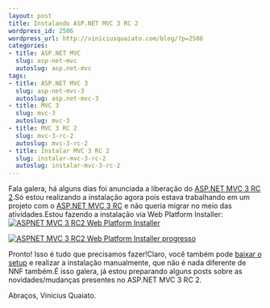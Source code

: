 ```yaml
--- 
layout: post
title: Instalando ASP.NET MVC 3 RC 2
wordpress_id: 2506
wordpress_url: http://viniciusquaiato.com/blog/?p=2506
categories: 
- title: ASP.NET MVC
  slug: asp-net-mvc
  autoslug: asp.net-mvc
tags: 
- title: ASP.NET MVC 3
  slug: asp-net-mvc-3
  autoslug: asp.net-mvc-3
- title: MVC 3
  slug: mvc-3
  autoslug: mvc-3
- title: MVC 3 RC 2
  slug: mvc-3-rc-2
  autoslug: mvc-3-rc-2
- title: Instalar MVC 3 RC 2
  slug: instalar-mvc-3-rc-2
  autoslug: instalar-mvc-3-rc-2
---
```



Fala galera, há alguns dias foi anunciada a liberação do [ASP.NET MVC 3 RC 2](http://viniciusquaiato.com/blog/asp-net-mvc-3-rc-2-lancado/).Só estou realizando a instalação agora pois estava trabalhando em um projeto com o [ASP.NET MVC 3 RC](http://viniciusquaiato.com/blog/tag/asp-net-mvc-3/) e não queria migrar no meio das atividades.Estou fazendo a instalação via Web Platform Installer:[![ASPNET MVC 3 RC2 Web Platform Installer](http://viniciusquaiato.com/images_posts/ASPNET-MVC-3-RC2-Web-Platform-Installer-300x207.png "ASPNET MVC 3 RC2 Web Platform Installer")](http://viniciusquaiato.com/images_posts/ASPNET-MVC-3-RC2-Web-Platform-Installer.png)



[![ASPNET MVC 3 RC2 Web Platform Installer progresso](http://viniciusquaiato.com/images_posts/ASPNET-MVC-3-RC2-Web-Platform-Installer-progresso-300x205.png "ASPNET MVC 3 RC2 Web Platform Installer progresso")](http://viniciusquaiato.com/images_posts/ASPNET-MVC-3-RC2-Web-Platform-Installer-progresso.png)

Pronto! Isso é tudo que precisamos fazer!Claro, você também pode [baixar o setup](http://www.microsoft.com/downloads/en/details.aspx?FamilyID=955d593e-cbd1-4ed1-88eb-02ff79dd74d8&displaylang=en) e realizar a instalação manualmente, que não é nada diferente de NNF também.É isso galera, já estou preparando alguns posts sobre as novidades/mudanças presentes no ASP.NET MVC 3 RC 2.

Abraços,
Vinicius Quaiato.
